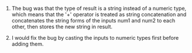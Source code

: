 1. The bug was that the type of result is a string instead of a numeric type, which means that the '+' operator is treated as string concatenation and concatenates the string forms of the inputs num1 and num2 to each other, then stores the new string in result.

2. I would fix the bug by casting the inputs to numeric types first before adding them.